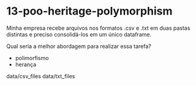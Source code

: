# 13-poo-heritage-polymorphism

Minha empresa recebe arquivos nos formatos .csv e .txt em duas pastas distintas
e preciso consolidá-los em um único dataframe.

Qual seria a melhor abordagem para realizar essa tarefa?

- polimorfismo
- herança

data/csv_files
data/txt_files 